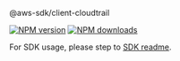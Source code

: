 @aws-sdk/client-cloudtrail

[![NPM version](https://img.shields.io/npm/v/@aws-sdk/client-cloudtrail/rc.svg)](https://www.npmjs.com/package/@aws-sdk/client-cloudtrail)
[![NPM downloads](https://img.shields.io/npm/dm/@aws-sdk/client-cloudtrail.svg)](https://www.npmjs.com/package/@aws-sdk/client-cloudtrail)

For SDK usage, please step to [SDK readme](https://github.com/aws/aws-sdk-js-v3).
